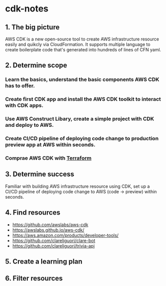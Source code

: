 # cdk-notes
## 1. The big picture

AWS CDK is a new open-source tool to create AWS infrastructure resource easily and quikcly via CloudFormation. It supports multiple language to create boilerplate code that's generated into hundreds of lines of CFN yaml.

## 2. Determine scope

### Learn the basics, understand the basic components AWS CDK has to offer.
### Create first CDK app and install the AWS CDK toolkit to interact with CDK apps.
### Use AWS Construct Libary, create a simple project with CDK and deploy to AWS.
### Create CI/CD pipeline of deploying code change to production preview app at AWS within seconds.
### Comprae AWS CDK with [Terraform](https://www.terraform.io/) 

## 3. Determine success
Familiar with building AWS infrastructure resource using CDK, set up a CI/CD pipeline of deploying code change to AWS (code -> preview) within seconds.

## 4. Find resources

* https://github.com/awslabs/aws-cdk
* https://awslabs.github.io/aws-cdk/
* https://aws.amazon.com/products/developer-tools/
* https://github.com/clareliguori/clare-bot
* https://github.com/clareliguori/trivia-api

## 5. Create a learning plan

## 6. Filter resources
